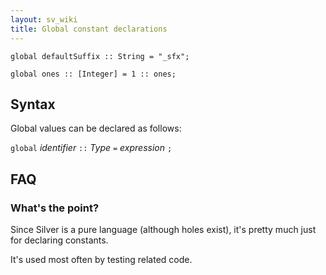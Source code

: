 ```yaml
---
layout: sv_wiki
title: Global constant declarations
---
```



```
global defaultSuffix :: String = "_sfx";

global ones :: [Integer] = 1 :: ones;
```

## Syntax

Global values can be declared as follows:

`global` _identifier_ `::` _Type_ `=` _expression_ `;`

## FAQ

### What's the point?

Since Silver is a pure language (although holes exist), it's pretty much just for declaring constants.

It's used most often by testing related code.
